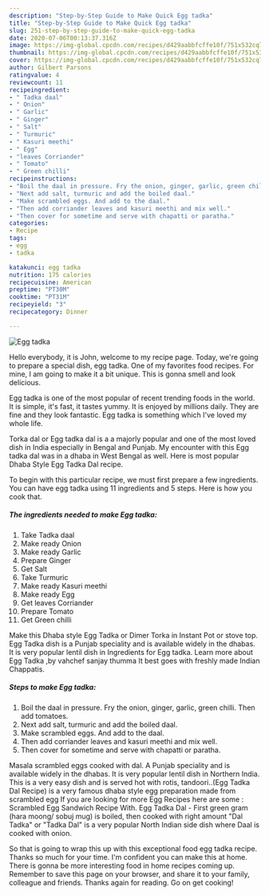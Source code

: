 ```yaml
---
description: "Step-by-Step Guide to Make Quick Egg tadka"
title: "Step-by-Step Guide to Make Quick Egg tadka"
slug: 251-step-by-step-guide-to-make-quick-egg-tadka
date: 2020-07-06T00:13:37.316Z
image: https://img-global.cpcdn.com/recipes/d429aabbfcffe10f/751x532cq70/egg-tadka-recipe-main-photo.jpg
thumbnail: https://img-global.cpcdn.com/recipes/d429aabbfcffe10f/751x532cq70/egg-tadka-recipe-main-photo.jpg
cover: https://img-global.cpcdn.com/recipes/d429aabbfcffe10f/751x532cq70/egg-tadka-recipe-main-photo.jpg
author: Gilbert Parsons
ratingvalue: 4
reviewcount: 11
recipeingredient:
- " Tadka daal"
- " Onion"
- " Garlic"
- " Ginger"
- " Salt"
- " Turmuric"
- " Kasuri meethi"
- " Egg"
- "leaves Corriander"
- " Tomato"
- " Green chilli"
recipeinstructions:
- "Boil the daal in pressure. Fry the onion, ginger, garlic, green chilli. Then add tomatoes."
- "Next add salt, turmuric and add the boiled daal."
- "Make scrambled eggs. And add to the daal."
- "Then add corriander leaves and kasuri meethi and mix well."
- "Then cover for sometime and serve with chapatti or paratha."
categories:
- Recipe
tags:
- egg
- tadka

katakunci: egg tadka 
nutrition: 175 calories
recipecuisine: American
preptime: "PT30M"
cooktime: "PT31M"
recipeyield: "3"
recipecategory: Dinner

---
```



![Egg tadka](https://img-global.cpcdn.com/recipes/d429aabbfcffe10f/751x532cq70/egg-tadka-recipe-main-photo.jpg)

Hello everybody, it is John, welcome to my recipe page. Today, we're going to prepare a special dish, egg tadka. One of my favorites food recipes. For mine, I am going to make it a bit unique. This is gonna smell and look delicious.

Egg tadka is one of the most popular of recent trending foods in the world. It is simple, it's fast, it tastes yummy. It is enjoyed by millions daily. They are fine and they look fantastic. Egg tadka is something which I've loved my whole life.

Torka dal or Egg tadka dal is a a majorly popular and one of the most loved dish in India especially in Bengal and Punjab. My encounter with this Egg tadka dal was in a dhaba in West Bengal as well. Here is most popular Dhaba Style Egg Tadka Dal recipe.


To begin with this particular recipe, we must first prepare a few ingredients. You can have egg tadka using 11 ingredients and 5 steps. Here is how you cook that.

<!--inarticleads1-->

##### The ingredients needed to make Egg tadka:

1. Take  Tadka daal
1. Make ready  Onion
1. Make ready  Garlic
1. Prepare  Ginger
1. Get  Salt
1. Take  Turmuric
1. Make ready  Kasuri meethi
1. Make ready  Egg
1. Get leaves Corriander
1. Prepare  Tomato
1. Get  Green chilli


Make this Dhaba style Egg Tadka or Dimer Torka in Instant Pot or stove top. Egg Tadka dish is a Punjab speciality and is available widely in the dhabas. It is very popular lentil dish in Ingredients for Egg tadka. Learn more about Egg Tadka ,by vahchef sanjay thumma It best goes with freshly made Indian Chappatis. 

<!--inarticleads2-->

##### Steps to make Egg tadka:

1. Boil the daal in pressure. Fry the onion, ginger, garlic, green chilli. Then add tomatoes.
1. Next add salt, turmuric and add the boiled daal.
1. Make scrambled eggs. And add to the daal.
1. Then add corriander leaves and kasuri meethi and mix well.
1. Then cover for sometime and serve with chapatti or paratha.


Masala scrambled eggs cooked with dal. A Punjab speciality and is available widely in the dhabas. It is very popular lentil dish in Northern India. This is a very easy dish and is served hot with rotis, tandoori..(Egg Tadka Dal Recipe) is a very famous dhaba style egg preparation made from scrambled egg If you are looking for more Egg Recipes here are some : Scrambled Egg Sandwich Recipe With. Egg Tadka Dal - First green gram (hara moong/ sobuj mug) is boiled, then cooked with right amount &#34;Dal Tadka&#34; or &#34;Tadka Dal&#34; is a very popular North Indian side dish where Daal is cooked with onion. 

So that is going to wrap this up with this exceptional food egg tadka recipe. Thanks so much for your time. I'm confident you can make this at home. There is gonna be more interesting food in home recipes coming up. Remember to save this page on your browser, and share it to your family, colleague and friends. Thanks again for reading. Go on get cooking!
